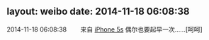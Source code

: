 layout: weibo
date: 2014-11-18 06:08:38
---
2014-11-18 06:08:38  &nbsp;&nbsp;&nbsp;&nbsp;&nbsp;&nbsp; 来自 <a href="sinaweibo://customweibosource" rel="nofollow">iPhone 5s</a>
偶尔也要起早一次……[呵呵] ​​​
